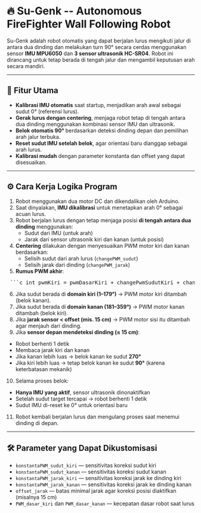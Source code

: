 # 🔥 Su-Genk --  Autonomous FireFighter Wall Following Robot

Su-Genk adalah robot otomatis yang dapat berjalan lurus mengikuti jalur di antara dua dinding dan melakukan turn 90° secara cerdas menggunakan sensor **IMU MPU6050** dan **3 sensor ultrasonik HC-SR04**. Robot ini dirancang untuk tetap berada di tengah jalur dan mengambil keputusan arah secara mandiri.

---

## 🚀 Fitur Utama

- **Kalibrasi IMU otomatis** saat startup, menjadikan arah awal sebagai sudut 0° (referensi lurus).
- **Gerak lurus dengan centering**, menjaga robot tetap di tengah antara dua dinding menggunakan kombinasi sensor IMU dan ultrasonik.
- **Belok otomatis 90°** berdasarkan deteksi dinding depan dan pemilihan arah jalur terbuka.
- **Reset sudut IMU setelah belok**, agar orientasi baru dianggap sebagai arah lurus.
- **Kalibrasi mudah** dengan parameter konstanta dan offset yang dapat disesuaikan.

---

## ⚙️ Cara Kerja Logika Program

1. Robot menggunakan dua motor DC dan dikendalikan oleh Arduino.
2. Saat dinyalakan, **IMU dikalibrasi** untuk menetapkan arah 0° sebagai acuan lurus.
3. Robot berjalan lurus dengan tetap menjaga posisi **di tengah antara dua dinding** menggunakan:
   - Sudut dari IMU (untuk arah)
   - Jarak dari sensor ultrasonik kiri dan kanan (untuk posisi)
4. **Centering** dilakukan dengan menyesuaikan PWM motor kiri dan kanan berdasarkan:
   - Selisih sudut dari arah lurus (`changePWM_sudut`)
   - Selisih jarak dari dinding (`changePWM_jarak`)
5. **Rumus PWM akhir**:
  <pre> ```c int pwmKiri = pwmDasarKiri + changePwmSudutKiri + changePwmJarakKiri; ``` </pre>
6. Jika sudut berada di **domain kiri (1–179°)** → PWM motor kiri ditambah (belok kanan).
7. Jika sudut berada di **domain kanan (181–359°)** → PWM motor kanan ditambah (belok kiri).
8. Jika **jarak sensor < offset (mis. 15 cm)** → PWM motor sisi itu ditambah agar menjauh dari dinding.
9. Jika **sensor depan mendeteksi dinding (≤ 15 cm)**:
- Robot berhenti 1 detik
- Membaca jarak kiri dan kanan
- Jika kanan lebih luas → belok kanan ke sudut **270°**
- Jika kiri lebih luas → tetap belok kanan ke sudut **90°** (karena keterbatasan mekanik)
10. Selama proses belok:
 - **Hanya IMU yang aktif**, sensor ultrasonik dinonaktifkan
 - Setelah sudut target tercapai → robot berhenti 1 detik
 - Sudut IMU di-reset ke 0° untuk orientasi baru
11. Robot kembali berjalan lurus dan mengulang proses saat menemui dinding di depan.

---

## 🛠️ Parameter yang Dapat Dikustomisasi

- `konstantaPWM_sudut_kiri` — sensitivitas koreksi sudut kiri
- `konstantaPWM_sudut_kanan` — sensitivitas koreksi sudut kanan
- `konstantaPWM_jarak_kiri` — sensitivitas koreksi jarak ke dinding kiri
- `konstantaPWM_jarak_kanan` — sensitivitas koreksi jarak ke dinding kanan
- `offset_jarak` — batas minimal jarak agar koreksi posisi diaktifkan (misalnya 15 cm)
- `PWM_dasar_kiri` dan `PWM_dasar_kanan` — kecepatan dasar robot saat lurus
